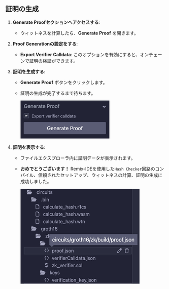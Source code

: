## 証明の生成

1. **Generate Proofセクションへアクセスする**:
    - ウィットネスを計算したら、**Generate Proof** を開きます。

2. **Proof Generationの設定をする**:
    - **Export Verifier Calldata**: このオプションを有効にすると、オンチェーンで証明の検証ができます。

3. **証明を生成する**:

    - **Generate Proof** ボタンをクリックします。
    - 証明の生成が完了するまで待ちます。

         <img src="https://raw.githubusercontent.com/ethereum/remix-workshops/master/CircomHashChecker/step-7/images/generate_proof.png" alt="generate-proof" width=280 height=120>

4. **証明を表示する**:

    - ファイルエクスプローラ内に証明データが表示されます。
    - **おめでとうございます！** Remix-IDEを使用した`Hash Checker`回路のコンパイル、信頼されたセットアップ、ウィットネスの計算、証明の生成に成功しました。

         <img src="https://raw.githubusercontent.com/ethereum/remix-workshops/master/CircomHashChecker/step-7/images/proof_generated.png" alt="generate-proof" width=375 height=300>